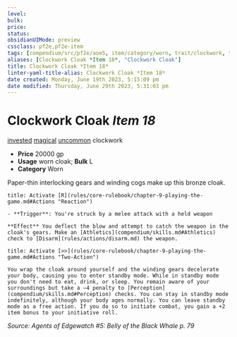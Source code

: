 ```yaml
---
level:
bulk:
price:
status:
obsidianUIMode: preview
cssclass: pf2e,pf2e-item
tags: [compendium/src/pf2e/aoe5, item/category/worn, trait/clockwork, trait/invested, trait/magical, trait/uncommon]
aliases: [Clockwork Cloak *Item 18*, "Clockwork Cloak"]
title: Clockwork Cloak *Item 18*
linter-yaml-title-alias: Clockwork Cloak *Item 18*
date created: Monday, June 19th 2023, 5:15:09 pm
date modified: Thursday, June 29th 2023, 5:31:03 pm
---
```


# Clockwork Cloak *Item 18*

[invested](rules/traits/invested.md) [magical](rules/traits/magical.md) [uncommon](rules/traits/uncommon.md) clockwork  

- **Price** 20000 gp
- **Usage** worn cloak; **Bulk** L
- **Category** Worn

Paper-thin interlocking gears and winding cogs make up this bronze cloak.

```ad-embed-ability
title: Activate [R](rules/core-rulebook/chapter-9-playing-the-game.md#Actions "Reaction")

- **Trigger**: You're struck by a melee attack with a held weapon

**Effect** You deflect the blow and attempt to catch the weapon in the cloak's gears. Make an [Athletics](compendium/skills.md#Athletics) check to [Disarm](rules/actions/disarm.md) the weapon.
```

```ad-embed-ability
title: Activate [>>](rules/core-rulebook/chapter-9-playing-the-game.md#Actions "Two-Action")

You wrap the cloak around yourself and the winding gears decelerate your body, causing you to enter standby mode. While in standby mode you don't need to eat, drink, or sleep. You remain aware of your surroundings but take a –4 penalty to [Perception](compendium/skills.md#Perception) checks. You can stay in standby mode indefinitely, although your body ages normally. You can leave standby mode as a free action. If you do so to initiate combat, you gain a +2 item bonus to your initiative roll.
```

*Source: Agents of Edgewatch #5: Belly of the Black Whale p. 79*
